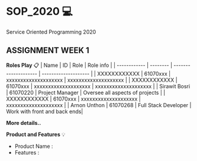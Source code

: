 # SOP_2020  :computer:
Service Oriented Programming 2020
## ASSIGNMENT WEEK 1
**Roles Play** :clipboard:
| Name         | ID       | Role                 | Role info            |
| ------------ | -------- | -------------------- | -------------------- |
| XXXXXXXXXXXX | 61070xxx | xxxxxxxxxxxxxxxxxxxx | xxxxxxxxxxxxxxxxxxxx |
| XXXXXXXXXXXX | 61070xxx | xxxxxxxxxxxxxxxxxxxx | xxxxxxxxxxxxxxxxxxxx |
| Sirawit Bosri | 61070220 | Project Manager | Oversee all aspects of projects |
| XXXXXXXXXXXX | 61070xxx | xxxxxxxxxxxxxxxxxxxx | xxxxxxxxxxxxxxxxxxxx |
| Arnon Unthon | 61070268 | Full Stack Developer | Work with front and back ends|

**More details..**

**Product and Features**  :bulb:
* Product Name : 
* Features :

